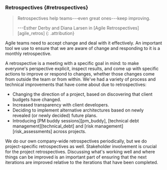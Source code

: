 ### Retrospectives {#retrospectives}

> Retrospectives help teams---even great ones---keep improving.
>
> ---Esther Derby and Diana Larsen in [Agile Retrospectives][agile_retros]
> {: .attribution}

Agile teams need to accept change and deal with it effectively.
An important tool we use to ensure that we are aware of change
and responding to it is a monthly retrospective.

A retrospective is a meeting with a specific goal in mind:
to make everyone's perspective explicit, inspect results, and come up with specific actions to improve or respond to changes, whether those changes come from outside the team or from within.
We've had a variety of process and technical improvements that have come about due to retrospectives:

* Changing the direction of a project, based on discovering that client budgets have changed.
* Increased transparency with client developers.
* Deciding to implement alternative architectures based on newly revealed (or newly decided) future plans.
* Introducing [PM buddy sessions][pm_buddy], [technical debt management][technical_debt] and [risk management][risk_assessments] across projects.

We do our own company-wide retrospectives periodically,
but we do project-specific retrospectives as well.
Stakeholder involvement is crucial for the project retrospectives.
Discussing what's working well and where things can be improved
is an important part of ensuring that the next iterations are
improved relative to the iterations that have been completed.